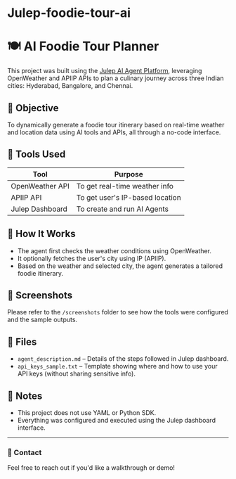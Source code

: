 # Julep-foodie-tour-ai
# 🍽️ AI Foodie Tour Planner

This project was built using the [Julep AI Agent Platform](https://julep.ai), leveraging OpenWeather and APIIP APIs to plan a culinary journey across three Indian cities: Hyderabad, Bangalore, and Chennai.

## 🌟 Objective

To dynamically generate a foodie tour itinerary based on real-time weather and location data using AI tools and APIs, all through a no-code interface.

## 🧰 Tools Used

| Tool           | Purpose                          |
|----------------|----------------------------------|
| OpenWeather API| To get real-time weather info    |
| APIIP API      | To get user's IP-based location  |
| Julep Dashboard| To create and run AI Agents      |

## 🧠 How It Works

- The agent first checks the weather conditions using OpenWeather.
- It optionally fetches the user's city using IP (APIIP).
- Based on the weather and selected city, the agent generates a tailored foodie itinerary.

## 📸 Screenshots

Please refer to the `/screenshots` folder to see how the tools were configured and the sample outputs.

## 📁 Files

- `agent_description.md` – Details of the steps followed in Julep dashboard.
- `api_keys_sample.txt` – Template showing where and how to use your API keys (without sharing sensitive info).

## 📌 Notes

- This project does not use YAML or Python SDK.
- Everything was configured and executed using the Julep dashboard interface.


---

### 📧 Contact

Feel free to reach out if you'd like a walkthrough or demo!
